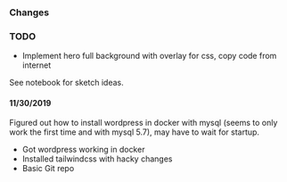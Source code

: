### Changes 

### TODO

* Implement hero full background with overlay for css, copy code from internet

See notebook for sketch ideas.

#### 11/30/2019
Figured out how to install wordpress in docker with mysql (seems to only work the first time and with mysql 5.7), may have to wait for startup.

* Got wordpress working in docker 
* Installed tailwindcss with hacky changes
* Basic Git repo